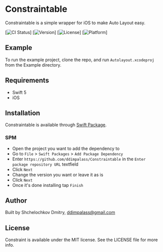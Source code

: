 # Constraintable

Constraintable is a simple wrapper for iOS to make Auto Layout easy.

[![CI Status](https://img.shields.io/badge/build-available-emerald)]
[![Version](https://img.shields.io/badge/package-1.0.0-redbuild)]
[![License](https://img.shields.io/badge/license-MIT-lightgray)]
[![Platform](https://img.shields.io/badge/platform-iOS_-red)]

## Example

To run the example project, clone the repo, and run `Autolayout.xcodeproj` from the Example directory.

## Requirements
* Swift 5
* iOS

## Installation
Constraintable is available through [Swift Package](https://swift.org/package-manager/).

### SPM
* Open the project you want to add the dependency to
* Go to `File` > `Swift Packages` > `Add Package Dependency`
* Enter `https://github.com/ddimpalass/Constraintable` in the `Enter package repository URL` textfield
* Click `Next`
* Change the version you want or leave it as is
* Click `Next`
* Once it's done installing tap `Finish` 

## Author

Built by Shchelochkov Dmitry, <ddimpalass@gmail.com>

## License

Constraint is available under the MIT license. See the LICENSE file for more info.
